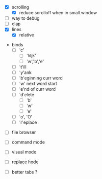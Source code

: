 - [x] scrolling
    - [x] reduce scrolloff when in small window
- [ ] way to debug
- [ ] clap
- [x] lines
    - [x] relative

- binds
    - [ ] 'c'
        - [ ] 'hljk'
        - [ ] 'w','b','e'
    - [ ] 't'ill
    - [ ] 'y'ank
    - [ ] 'b'eginning curr word
    - [ ] 'w' next word start
    - [ ] 'e'nd of curr word
    - [ ] 'd'elete
        - [ ] 'b'
        - [ ] 'w'
        - [ ] 'e'
    - [ ] 'o', 'O'
    - [ ] 'r'eplace

- [ ] file browser
- [ ] command mode
- [ ] visual mode
- [ ] replace hode

- [ ] better tabs ?

